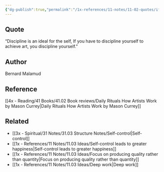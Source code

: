 ```yaml
---
{"dg-publish":true,"permalink":"/1x-references/11-notes/11-02-quotes/if-you-have-to-discipline-yourself-to-achieve-art-you-discipline-yourself-bernard-malamud/","title":"If you have to discipline yourself to achieve art you discipline yourself - Bernard Malamud","created":"2024-02-14T20:18:42.466+03:00","updated":"2024-02-14T20:18:42.466+03:00"}
---
```



## Quote
“Discipline is an ideal for the self, If you have to discipline yourself to achieve art, you discipline yourself.”

## Author
Bernard Malamud

## Reference
[[4x - Reading/41 Books/41.02 Book reviews/Daily Rituals How Artists Work by Mason Currey\|Daily Rituals How Artists Work by Mason Currey]]

## Related
- [[3x - Spiritual/31 Notes/31.03 Structure Notes/Self-control\|Self-control]]
- [[1x - References/11 Notes/11.03 Ideas/Self-control leads to greater happiness\|Self-control leads to greater happiness]]
- [[1x - References/11 Notes/11.03 Ideas/Focus on producing quality rather than quantity\|Focus on producing quality rather than quantity]]
- [[1x - References/11 Notes/11.03 Ideas/Deep work\|Deep work]]
